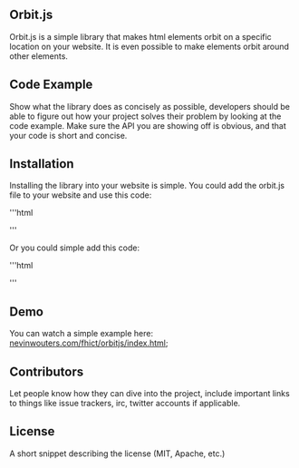 ## Orbit.js

Orbit.js is a simple library that makes html elements orbit on a specific location on your website.
It is even possible to make elements orbit around other elements.

## Code Example

Show what the library does as concisely as possible, developers should be able to figure out how your project solves their problem by looking at the code example. Make sure the API you are showing off is obvious, and that your code is short and concise.

## Installation

Installing the library into your website is simple. 
You could add the orbit.js file to your website and use this code:

'''html
<script src="/path/to/orbit.js"></script>
'''

Or you could simple add this code:

'''html
<script src="http://nevinwouters.com/fhict/orbitjs/orbit.js"></script>
'''

## Demo

You can watch a simple example here:
[nevinwouters.com/fhict/orbitjs/index.html](http://nevinwouters.com/fhict/orbitjs/);

## Contributors

Let people know how they can dive into the project, include important links to things like issue trackers, irc, twitter accounts if applicable.

## License

A short snippet describing the license (MIT, Apache, etc.)